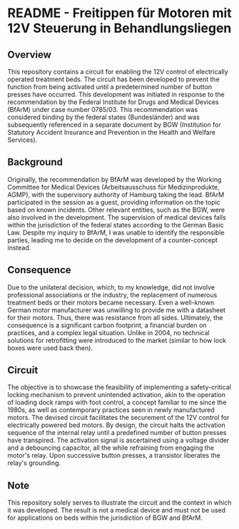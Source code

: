 # README - Freitippen für Motoren mit 12V Steuerung in Behandlungsliegen

## Overview

This repository contains a circuit for enabling the 12V control of electrically operated treatment beds. The circuit has been developed to prevent the function from being activated until a predetermined number of button presses have occurred. This development was initiated in response to the recommendation by the Federal Institute for Drugs and Medical Devices (BfArM) under case number 0785/03. This recommendation was considered binding by the federal states (Bundesländer) and was subsequently referenced in a separate document by BGW (Institution for Statutory Accident Insurance and Prevention in the Health and Welfare Services).

## Background

Originally, the recommendation by BfArM was developed by the Working Committee for Medical Devices (Arbeitsausschuss für Medizinprodukte, AGMP), with the supervisory authority of Hamburg taking the lead. BfArM participated in the session as a guest, providing information on the topic based on known incidents. Other relevant entities, such as the BGW, were also involved in the development. The supervision of medical devices falls within the jurisdiction of the federal states according to the German Basic Law. Despite my inquiry to BfArM, I was unable to identify the responsible parties, leading me to decide on the development of a counter-concept instead.

## Consequence

Due to the unilateral decision, which, to my knowledge, did not involve professional associations or the industry, the replacement of numerous treatment beds or their motors became necessary. Even a well-known German motor manufacturer was unwilling to provide me with a datasheet for their motors. Thus, there was resistance from all sides. Ultimately, the consequence is a significant carbon footprint, a financial burden on practices, and a complex legal situation. Unlike in 2004, no technical solutions for retrofitting were introduced to the market (similar to how lock boxes were used back then).

## Circuit

The objective is to showcase the feasibility of implementing a safety-critical locking mechanism to prevent unintended activation, akin to the operation of loading dock ramps with foot control, a concept familiar to me since the 1980s, as well as contemporary practices seen in newly manufactured motors. The devised circuit facilitates the securement of the 12V control for electrically powered bed motors. By design, the circuit halts the activation sequence of the internal relay until a predefined number of button presses have transpired. The activation signal is ascertained using a voltage divider and a debouncing capacitor, all the while refraining from engaging the motor's relay. Upon successive button presses, a transistor liberates the relay's grounding.

## Note

This repository solely serves to illustrate the circuit and the context in which it was developed. The result is not a medical device and must not be used for applications on beds within the jurisdiction of BGW and BfArM.
